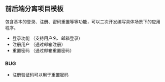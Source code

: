 ## 前后端分离项目模板

包含基本的登录、注册、密码重置等等功能，可以二次开发编写具体场景下的应用程序。

* 登录功能 （支持用户名、邮箱登录）
* 注册用户 （通过邮箱注册）
* 重置密码 （通过邮箱重置密码）

### BUG

* 注册验证码可以用于重置密码
